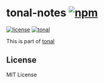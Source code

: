 # tonal-notes [![npm](https://img.shields.io/npm/v/tonal-notes.svg)](https://www.npmjs.com/package/tonal-notes)

[![license](https://img.shields.io/npm/l/tonal-notes.svg)](https://www.npmjs.com/package/tonal-notes)
[![tonal](https://img.shields.io/badge/tonal-tonal--notes-yellow.svg)](https://www.npmjs.com/package/tonal)

This is part of [tonal](https://www.npmjs.com/package/tonal)

## License

MIT License
